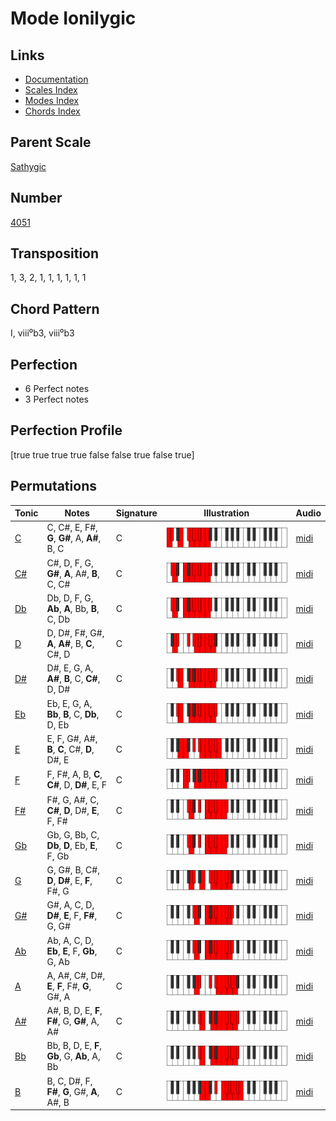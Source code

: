 # Mode Ionilygic

## Links

- [Documentation](README.md)
- [Scales Index](Scales.md)
- [Modes Index](Modes.md)
- [Chords Index](Chords.md)

## Parent Scale

[Sathygic](ScaleSathygic.md)

## Number

[4051](https://ianring.com/musictheory/scales/4051)

## Transposition

1, 3, 2, 1, 1, 1, 1, 1, 1

## Chord Pattern

I, viii⁰b3, viii⁰b3

## Perfection

- 6 Perfect notes
- 3 Perfect notes

## Perfection Profile

[true true true true false false true false true]

## Permutations

| Tonic | Notes | Signature | Illustration | Audio |
|-------|-------|-----------|--------------|-------|
| [C](ModeCNaturalIonilygic.md) | C, C#, E, F#, **G**, **G#**, A, **A#**, B, C | C | ![CNaturalIonilygic](ModeCNaturalIonilygic.png) | [midi](https://github.com/edipermadi/music/blob/main/docs/ModeCNaturalIonilygic.mid?raw=true) |
| [C#](ModeCSharpIonilygic.md) | C#, D, F, G, **G#**, **A**, A#, **B**, C, C# | C | ![CSharpIonilygic](ModeCSharpIonilygic.png) | [midi](https://github.com/edipermadi/music/blob/main/docs/ModeCSharpIonilygic.mid?raw=true) |
| [Db](ModeDFlatIonilygic.md) | Db, D, F, G, **Ab**, **A**, Bb, **B**, C, Db | C | ![DFlatIonilygic](ModeDFlatIonilygic.png) | [midi](https://github.com/edipermadi/music/blob/main/docs/ModeDFlatIonilygic.mid?raw=true) |
| [D](ModeDNaturalIonilygic.md) | D, D#, F#, G#, **A**, **A#**, B, **C**, C#, D | C | ![DNaturalIonilygic](ModeDNaturalIonilygic.png) | [midi](https://github.com/edipermadi/music/blob/main/docs/ModeDNaturalIonilygic.mid?raw=true) |
| [D#](ModeDSharpIonilygic.md) | D#, E, G, A, **A#**, **B**, C, **C#**, D, D# | C | ![DSharpIonilygic](ModeDSharpIonilygic.png) | [midi](https://github.com/edipermadi/music/blob/main/docs/ModeDSharpIonilygic.mid?raw=true) |
| [Eb](ModeEFlatIonilygic.md) | Eb, E, G, A, **Bb**, **B**, C, **Db**, D, Eb | C | ![EFlatIonilygic](ModeEFlatIonilygic.png) | [midi](https://github.com/edipermadi/music/blob/main/docs/ModeEFlatIonilygic.mid?raw=true) |
| [E](ModeENaturalIonilygic.md) | E, F, G#, A#, **B**, **C**, C#, **D**, D#, E | C | ![ENaturalIonilygic](ModeENaturalIonilygic.png) | [midi](https://github.com/edipermadi/music/blob/main/docs/ModeENaturalIonilygic.mid?raw=true) |
| [F](ModeFNaturalIonilygic.md) | F, F#, A, B, **C**, **C#**, D, **D#**, E, F | C | ![FNaturalIonilygic](ModeFNaturalIonilygic.png) | [midi](https://github.com/edipermadi/music/blob/main/docs/ModeFNaturalIonilygic.mid?raw=true) |
| [F#](ModeFSharpIonilygic.md) | F#, G, A#, C, **C#**, **D**, D#, **E**, F, F# | C | ![FSharpIonilygic](ModeFSharpIonilygic.png) | [midi](https://github.com/edipermadi/music/blob/main/docs/ModeFSharpIonilygic.mid?raw=true) |
| [Gb](ModeGFlatIonilygic.md) | Gb, G, Bb, C, **Db**, **D**, Eb, **E**, F, Gb | C | ![GFlatIonilygic](ModeGFlatIonilygic.png) | [midi](https://github.com/edipermadi/music/blob/main/docs/ModeGFlatIonilygic.mid?raw=true) |
| [G](ModeGNaturalIonilygic.md) | G, G#, B, C#, **D**, **D#**, E, **F**, F#, G | C | ![GNaturalIonilygic](ModeGNaturalIonilygic.png) | [midi](https://github.com/edipermadi/music/blob/main/docs/ModeGNaturalIonilygic.mid?raw=true) |
| [G#](ModeGSharpIonilygic.md) | G#, A, C, D, **D#**, **E**, F, **F#**, G, G# | C | ![GSharpIonilygic](ModeGSharpIonilygic.png) | [midi](https://github.com/edipermadi/music/blob/main/docs/ModeGSharpIonilygic.mid?raw=true) |
| [Ab](ModeAFlatIonilygic.md) | Ab, A, C, D, **Eb**, **E**, F, **Gb**, G, Ab | C | ![AFlatIonilygic](ModeAFlatIonilygic.png) | [midi](https://github.com/edipermadi/music/blob/main/docs/ModeAFlatIonilygic.mid?raw=true) |
| [A](ModeANaturalIonilygic.md) | A, A#, C#, D#, **E**, **F**, F#, **G**, G#, A | C | ![ANaturalIonilygic](ModeANaturalIonilygic.png) | [midi](https://github.com/edipermadi/music/blob/main/docs/ModeANaturalIonilygic.mid?raw=true) |
| [A#](ModeASharpIonilygic.md) | A#, B, D, E, **F**, **F#**, G, **G#**, A, A# | C | ![ASharpIonilygic](ModeASharpIonilygic.png) | [midi](https://github.com/edipermadi/music/blob/main/docs/ModeASharpIonilygic.mid?raw=true) |
| [Bb](ModeBFlatIonilygic.md) | Bb, B, D, E, **F**, **Gb**, G, **Ab**, A, Bb | C | ![BFlatIonilygic](ModeBFlatIonilygic.png) | [midi](https://github.com/edipermadi/music/blob/main/docs/ModeBFlatIonilygic.mid?raw=true) |
| [B](ModeBNaturalIonilygic.md) | B, C, D#, F, **F#**, **G**, G#, **A**, A#, B | C | ![BNaturalIonilygic](ModeBNaturalIonilygic.png) | [midi](https://github.com/edipermadi/music/blob/main/docs/ModeBNaturalIonilygic.mid?raw=true) |
